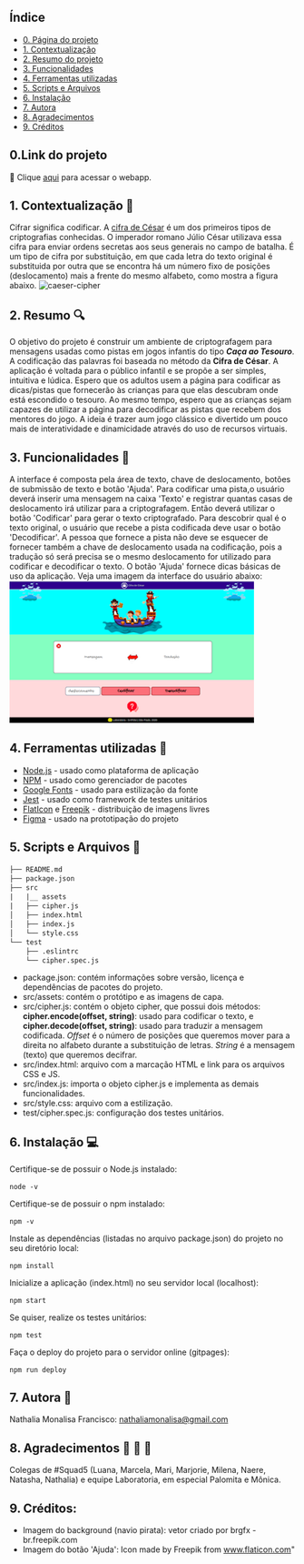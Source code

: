 ## Índice
* [0. Página do projeto](#0.pagina-do-projeto)
* [1. Contextualização](#1-contextualização)
* [2. Resumo do projeto](#2-resumo-do-projeto)
* [3. Funcionalidades](#3-funcionalidades)
* [4. Ferramentas utilizadas](#4-ferramentas-utilizadas)
* [5. Scripts e Arquivos](#5-scripts-e-arquivos)
* [6. Instalação](#6-instalação)
* [7. Autora](#7-autora)
* [8. Agradecimentos](#8-agradecimentos)
* [9. Créditos](#9-creditos)


 ## 0.Link do projeto
 :pushpin:  Clique [aqui](https://nmonalisa.github.io/SAP004-cipher/) para acessar o webapp.


## 1. Contextualização :paperclip:
Cifrar significa codificar. A [cifra de
César](https://pt.wikipedia.org/wiki/Cifra_de_C%C3%A9sar) é um dos primeiros
tipos de criptografias conhecidas. O imperador romano Júlio César
utilizava essa cifra para enviar ordens secretas aos seus generais no campo de
batalha. É um
tipo de cifra por substituição, em que cada letra do texto original é
substituida por outra que se encontra há um número fixo de posições
(deslocamento) mais a frente do mesmo alfabeto, como mostra a figura abaixo.
![caeser-cipher](https://user-images.githubusercontent.com/11894994/60990999-07ffdb00-a320-11e9-87d0-b7c291bc4cd1.png)


## 2. Resumo :mag:
O objetivo do projeto é construir um ambiente de criptografagem para mensagens usadas como pistas em jogos infantis do tipo ___Caça ao Tesouro___. A codificação das palavras foi baseada no método da __Cifra de César__. A aplicação é voltada para o público infantil e se propõe a ser simples, intuitiva e lúdica. Espero que os adultos usem a página para codificar as dicas/pistas que fornecerão às crianças para que elas descubram onde está escondido o tesouro. Ao mesmo tempo, espero que as crianças sejam capazes de utilizar a página para decodificar as pistas que recebem dos mentores do jogo. A ideia é trazer aum jogo clássico e divertido um pouco mais de interatividade e dinamicidade através do uso de recursos virtuais.

## 3. Funcionalidades 	:hammer:
A interface é composta pela área de texto, chave de deslocamento, botões de submissão de texto e botão 'Ajuda'. Para codificar uma pista,o usuário deverá inserir uma mensagem na caixa 'Texto' e registrar quantas casas de deslocamento irá utilizar para a criptografagem. Então deverá utilizar o botão 'Codificar' para gerar o texto criptografado. Para descobrir qual é o texto original, o usuário que recebe a pista codificada deve usar o botão 'Decodificar'. A pessoa que fornece a pista não deve se esquecer de fornecer também a chave de deslocamento usada na codificação, pois a tradução só será precisa se o mesmo deslocamento for utilizado para codificar e decodificar o texto. O botão 'Ajuda' fornece dicas básicas de uso da aplicação. Veja uma imagem da interface do usuário abaixo:<br>
![Capa](src/assets/capa_small.png)

## 4. Ferramentas utilizadas :wrench:
* [Node.js](https://nodejs.org/en/) - usado como plataforma de aplicação 
* [NPM](https://www.npmjs.com/) - usado como gerenciador de pacotes
* [Google Fonts](https://fonts.google.com/) - usado para estilização da fonte
* [Jest](https://jestjs.io/pt-BR/) - usado como framework de testes unitários
* [FlatIcon](https://www.flaticon.com/) e [Freepik](https://br.freepik.com/) - distribuição de imagens livres
* [Figma](https://www.figma.com/) - usado na prototipação do projeto

## 5. Scripts e Arquivos :open_file_folder:
```
├── README.md
├── package.json
├── src
|   |__ assets
|   ├── cipher.js
│   ├── index.html
│   ├── index.js
│   └── style.css
└── test
    ├── .eslintrc
    └── cipher.spec.js
```
* package.json: contém informações sobre versão, licença e dependências de pacotes do projeto.
* src/assets: contém o protótipo e as imagens de capa.
* src/cipher.js: contém o objeto cipher, que possui dois métodos: __cipher.encode(offset, string)__: usado para codificar o texto, e __cipher.decode(offset, string)__: usado para traduzir a mensagem codificada. _Offset_ é o número de posições que queremos mover para a direita no alfabeto durante a substituição de letras. _String_ é a mensagem (texto) que queremos decifrar.
* src/index.html: arquivo com a marcação HTML e link para os arquivos CSS e JS.
* src/index.js: importa o objeto cipher.js e implementa as demais funcionalidades.
* src/style.css: arquivo com a estilização.
* test/cipher.spec.js: configuração dos testes unitários.

## 6. Instalação :computer:
Certifique-se de possuir o Node.js instalado:
```
node -v
```
Certifique-se de possuir o npm instalado:
```
npm -v
```
Instale as dependências (listadas no arquivo package.json) do projeto no seu diretório local:
```
npm install
```
Inicialize a aplicação (index.html) no seu servidor local (localhost):
```
npm start
```
Se quiser, realize os testes unitários:
```
npm test
```
Faça o deploy do projeto para o servidor online (gitpages):
```
npm run deploy

```

## 7. Autora :email:
Nathalia Monalisa Francisco: nathaliamonalisa@gmail.com 

## 8. Agradecimentos  :raising_hand:	:yellow_heart: 	:blue_heart:
Colegas de #Squad5 (Luana, Marcela, Mari, Marjorie, Milena, Naere, Natasha, Nathalia) e equipe Laboratoria, em especial Palomita e Mônica.

## 9. Créditos:
* Imagem do background (navio pirata): vetor criado por brgfx - br.freepik.com
* Imagem do botão 'Ajuda': Icon made by Freepik from www.flaticon.com"
